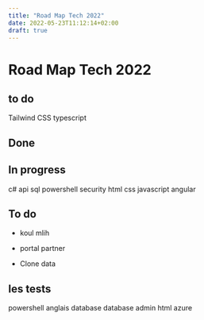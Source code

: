 ```yaml
---
title: "Road Map Tech 2022"
date: 2022-05-23T11:12:14+02:00
draft: true
---
```


# Road Map Tech 2022


## to do 
Tailwind CSS
typescript
## Done 

## In progress
c# 
api
sql
powershell
security
html
css
javascript
angular

## To do

- koul mlih
- portal partner

- Clone data 

## les tests

powershell
anglais
database 
database admin
html 
azure
